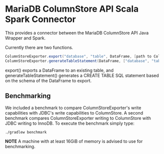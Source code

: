 # MariaDB ColumnStore API Scala Spark Connector
This provides a connector between the MariaDB ColumnStore API Java Wrapper and Spark.

Currently there are two functions.
```scala
ColumnStoreExporter.export("database", "table", DataFrame, [path to Columnstore.xml])
ColumnStoreExporter.generateTableStatement(DataFrame, ["database", "table", determineTypeLength])
```
export() exports a DataFrame to an existing table, and 
generateTableStatement() generates a CREATE TABLE SQL statement based on the schema of the DataFrame to export.

## Benchmarking
We included a benchmark to compare ColumnStoreExporter's write capabilities with JDBC's write capabilities to ColumnStore. A second benchmark compares ColumnStoreExporter writing to ColumnStore with JDBC writing to InnoDB. To execute the benchmark simply type:
```shell
./gradlew benchmark
```
**NOTE** A machine with at least 16GiB of memory is advised to use for benchmarking.
